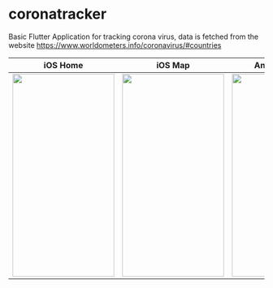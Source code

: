 # coronatracker

Basic Flutter Application for tracking corona virus, data is fetched from the website https://www.worldometers.info/coronavirus/#countries

iOS Home | iOS Map | Android Home | Android Map
------------ | ------------- | ------------ | -------------
<img  src="https://github.com/jose-bamboo/corona_tracker/blob/master/assets/maps/gh-images/ios-home.png" width="200" height="400" /> | <img  src="https://github.com/jose-bamboo/corona_tracker/blob/master/assets/maps/gh-images/ios-map.png" width="200" height="400" /> | <img  src="https://github.com/jose-bamboo/corona_tracker/blob/master/assets/maps/gh-images/android-home.jpg" width="200" height="400" /> | <img  src="https://github.com/jose-bamboo/corona_tracker/blob/master/assets/maps/gh-images/android-map.jpg" width="200" height="400" /> 
